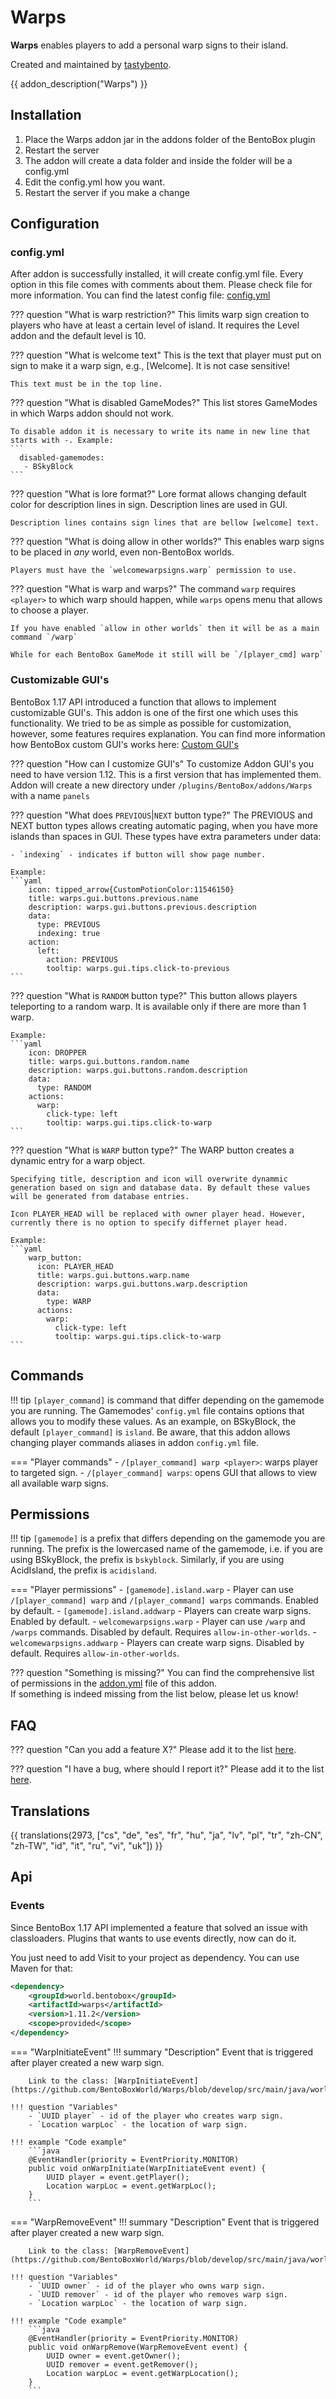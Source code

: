 # Warps

**Warps** enables players to add a personal warp signs to their island.

Created and maintained by [tastybento](https://github.com/tastybento).

{{ addon_description("Warps") }}

## Installation

1. Place the Warps addon jar in the addons folder of the BentoBox plugin
2. Restart the server
3. The addon will create a data folder and inside the folder will be a config.yml
4. Edit the config.yml how you want.
5. Restart the server if you make a change

## Configuration

### config.yml

After addon is successfully installed, it will create config.yml file. Every option in this file comes with comments about them. Please check file for more information.
You can find the latest config file: [config.yml](https://github.com/BentoBoxWorld/Warps/blob/develop/src/main/resources/config.yml)

??? question "What is warp restriction?"
    This limits warp sign creation to players who have at least a certain level of island. It requires the Level addon
    and the default level is 10.

??? question "What is welcome text"
    This is the text that player must put on sign to make it a warp sign, e.g., [Welcome]. It is not case sensitive!
    
    This text must be in the top line.

??? question "What is disabled GameModes?"
    This list stores GameModes in which Warps addon should not work.

    To disable addon it is necessary to write its name in new line that starts with -. Example:
    ```
      disabled-gamemodes:
       - BSkyBlock
    ```

??? question "What is lore format?"
    Lore format allows changing default color for description lines in sign. Description lines are used in GUI. 

    Description lines contains sign lines that are bellow [welcome] text.

??? question "What is doing allow in other worlds?"
    This enables warp signs to be placed in *any* world, even non-BentoBox worlds. 

    Players must have the `welcomewarpsigns.warp` permission to use.

??? question "What is warp and warps?"
    The command `warp` requires `<player>` to which warp should happen, while `warps` opens menu that allows to choose a player.

    If you have enabled `allow in other worlds` then it will be as a main command `/warp`
    
    While for each BentoBox GameMode it still will be `/[player_cmd] warp`
    

### Customizable GUI's

BentoBox 1.17 API introduced a function that allows to implement customizable GUI's. This addon is one of the first one which uses this functionality. We tried to be as simple as possible for customization, however, some features requires explanation.
You can find more information how BentoBox custom GUI's works here: [Custom GUI's](/en/latest/Tutorials/generic/Customizable-GUI/)

??? question "How can I customize GUI's"
    To customize Addon GUI's you need to have version 1.12. This is a first version that has implemented them. Addon will create a new directory under `/plugins/BentoBox/addons/Warps` with a name `panels`

??? question "What does `PREVIOUS`|`NEXT` button type?"
    The PREVIOUS and NEXT button types allows creating automatic paging, when you have more islands than spaces in GUI.
    These types have extra parameters under data:
 
    - `indexing` - indicates if button will show page number.

    Example: 
    ```yaml
        icon: tipped_arrow{CustomPotionColor:11546150}
        title: warps.gui.buttons.previous.name
        description: warps.gui.buttons.previous.description
        data:
          type: PREVIOUS
          indexing: true
        action:
          left:
            action: PREVIOUS
            tooltip: warps.gui.tips.click-to-previous
    ```

??? question "What is `RANDOM` button type?"
    This button allows players teleporting to a random warp.
    It is available only if there are more than 1 warp.

    Example: 
    ```yaml
        icon: DROPPER
        title: warps.gui.buttons.random.name
        description: warps.gui.buttons.random.description
        data:
          type: RANDOM
        actions:
          warp:
            click-type: left
            tooltip: warps.gui.tips.click-to-warp
    ```

??? question "What is `WARP` button type?"
    The WARP button creates a dynamic entry for a warp object.

    Specifying title, description and icon will overwrite dynammic generation based on sign and database data. By default these values will be generated from database entries.
    
    Icon PLAYER_HEAD will be replaced with owner player head. However, currently there is no option to specify differnet player head.

    Example: 
    ```yaml
        warp_button:
          icon: PLAYER_HEAD
          title: warps.gui.buttons.warp.name
          description: warps.gui.buttons.warp.description
          data:
            type: WARP
          actions:
            warp:
              click-type: left
              tooltip: warps.gui.tips.click-to-warp
    ```


## Commands

!!! tip
    `[player_command]` is command that differ depending on the gamemode you are running.
    The Gamemodes' `config.yml` file contains options that allows you to modify these values.
    As an example, on BSkyBlock, the default `[player_command]` is `island`.
    Be aware, that this addon allows changing player commands aliases in addon `config.yml` file. 

=== "Player commands"
    - `/[player_command] warp <player>`: warps player to targeted sign.
    - `/[player_command] warps`: opens GUI that allows to view all available warp signs.

## Permissions

!!! tip
    `[gamemode]` is a prefix that differs depending on the gamemode you are running.
    The prefix is the lowercased name of the gamemode, i.e. if you are using BSkyBlock, the prefix is `bskyblock`.
    Similarly, if you are using AcidIsland, the prefix is `acidisland`.

=== "Player permissions"
    - `[gamemode].island.warp` - Player can use `/[player_command] warp` and `/[player_command] warps` commands. Enabled by default.
    - `[gamemode].island.addwarp` - Players can create warp signs. Enabled by default.
    - `welcomewarpsigns.warp` - Player can use `/warp` and `/warps` commands. Disabled by default. Requires `allow-in-other-worlds`.
    - `welcomewarpsigns.addwarp` - Players can create warp signs. Disabled by default. Requires `allow-in-other-worlds`.
 
??? question "Something is missing?"
    You can find the comprehensive list of permissions in the [addon.yml](https://github.com/BentoBoxWorld/Warps/blob/develop/src/main/resources/addon.yml) file of this addon.  
    If something is indeed missing from the list below, please let us know!

## FAQ

??? question "Can you add a feature X?"
    Please add it to the list [here](https://github.com/BentoBoxWorld/Warps/issues).

??? question "I have a bug, where should I report it?"
    Please add it to the list [here](https://github.com/BentoBoxWorld/Warps/issues).

## Translations

{{ translations(2973, ["cs", "de", "es", "fr", "hu", "ja", "lv", "pl", "tr", "zh-CN", "zh-TW", "id", "it", "ru", "vi", "uk"]) }}

## Api

### Events

Since BentoBox 1.17 API implemented a feature that solved an issue with classloaders. Plugins that wants to use events directly, now can do it.

You just need to add Visit to your project as dependency. You can use Maven for that:

```xml
<dependency>
    <groupId>world.bentobox</groupId>
    <artifactId>warps</artifactId>
    <version>1.11.2</version>
    <scope>provided</scope>
</dependency>
```

=== "WarpInitiateEvent"
    !!! summary "Description"
        Event that is triggered after player created a new warp sign.

        Link to the class: [WarpInitiateEvent](https://github.com/BentoBoxWorld/Warps/blob/develop/src/main/java/world/bentobox/warps/event/WarpInitiateEvent.java)

    !!! question "Variables"
        - `UUID player` - id of the player who creates warp sign.
        - `Location warpLoc` - the location of warp sign.
 
    !!! example "Code example"
        ```java
        @EventHandler(priority = EventPriority.MONITOR)
        public void onWarpInitiate(WarpInitiateEvent event) {
            UUID player = event.getPlayer();
            Location warpLoc = event.getWarpLoc();
        }
        ```

=== "WarpRemoveEvent"
    !!! summary "Description"
        Event that is triggered after player created a new warp sign.

        Link to the class: [WarpRemoveEvent](https://github.com/BentoBoxWorld/Warps/blob/develop/src/main/java/world/bentobox/warps/event/WarpRemoveEvent.java)

    !!! question "Variables"
        - `UUID owner` - id of the player who owns warp sign.
        - `UUID remover` - id of the player who removes warp sign.
        - `Location warpLoc` - the location of warp sign.
 
    !!! example "Code example"
        ```java
        @EventHandler(priority = EventPriority.MONITOR)
        public void onWarpRemove(WarpRemoveEvent event) {
            UUID owner = event.getOwner();
            UUID remover = event.getRemover();
            Location warpLoc = event.getWarpLocation();
        }
        ```
